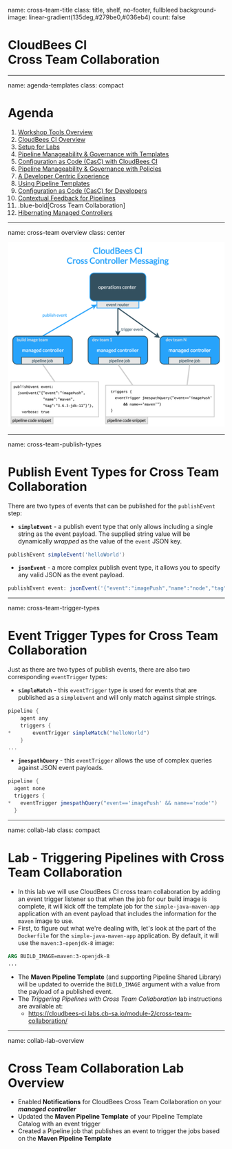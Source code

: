 name: cross-team-title
class: title, shelf, no-footer, fullbleed
background-image: linear-gradient(135deg,#279be0,#036eb4)
count: false

# CloudBees CI<br>Cross Team Collaboration

---
name: agenda-templates
class: compact

# Agenda

1. <a class="no-style" href="#workshop-tools">Workshop Tools Overview</a>
2. <a class="no-style" href="#core-overview-title">CloudBees CI Overview</a>
3. <a class="no-style" href="#core-setup-overview">Setup for Labs</a>
4. <a class="no-style" href="#pipeline-template-catalog-title">Pipeline Manageability & Governance with Templates</a>
5. <a class="no-style" href="#casc-title">Configuration as Code (CasC) with CloudBees CI</a>
6. <a class="no-style" href="#pipeline-policies-title">Pipeline Manageability & Governance with Policies</a>
7. <a class="no-style" href="#dev-centric-title">A Developer Centric Experience</a>
8. <a class="no-style" href="#using-templates-title">Using Pipeline Templates</a>
9. <a class="no-style" href="#casc-dev-title">Configuration as Code (CasC) for Developers</a>
10. <a class="no-style" href="#contextual-feedback-title">Contextual Feedback for Pipelines</a>
11. .blue-bold[Cross Team Collaboration]
12. <a class="no-style" href="#hibernate-title">Hibernating Managed Controllers</a>

---
name: cross-team overview
class: center

![:scale 60%](img/cbci-eventing.png)

---
name: cross-team-publish-types

# Publish Event Types for Cross Team Collaboration

There are two types of events that can be published for the `publishEvent` step:
* **`simpleEvent`** - a publish event type that only allows including a single string as the event payload. The supplied string value will be dynamically *wrapped* as the value of the `event` JSON key.

```groovy
publishEvent simpleEvent('helloWorld')
```

* **`jsonEvent`** - a more complex publish event type, it allows you to specify any valid JSON as the event payload.

```groovy
publishEvent event: jsonEvent('{"event":"imagePush","name":"node","tag":"14.0.0-alpine3.11"}')
```

---
name: cross-team-trigger-types

# Event Trigger Types for Cross Team Collaboration

Just as there are two types of publish events, there are also two corresponding `eventTrigger` types:
* **`simpleMatch`** - this `eventTrigger` type is used for events that are published as a `simpleEvent` and will only match against simple strings.

```groovy
pipeline {
    agent any
    triggers {
*       eventTrigger simpleMatch("helloWorld")
    }
...
```

* **`jmespathQuery`** - this `eventTrigger` allows the use of complex queries against JSON event payloads.

```groovy
pipeline {
  agent none
  triggers {
*   eventTrigger jmespathQuery("event=='imagePush' && name=='node'")
  }
```

---
name: collab-lab
class: compact

# Lab - Triggering Pipelines with Cross Team Collaboration

* In this lab we will use CloudBees CI cross team collaboration by adding an event trigger listener so that when the job for our build image is complete, it will kick off the template job for the `simple-java-maven-app` application with an event payload that includes the information for the `maven` image to use.
* First, to figure out what we're dealing with, let's look at the part of the `Dockerfile` for the `simple-java-maven-app` application. By default, it will use the `maven:3-openjdk-8` image:

```Dockerfile
ARG BUILD_IMAGE=maven:3-openjdk-8
...
```
  * The **Maven Pipeline Template** (and supporting Pipeline Shared Library) will be updated to override the `BUILD_IMAGE` argument with a value from the payload of a published event.
* The *Triggering Pipelines with Cross Team Collaboration* lab instructions are available at: 
  * https://cloudbees-ci.labs.cb-sa.io/module-2/cross-team-collaboration/


---
name: collab-lab-overview

# Cross Team Collaboration Lab Overview

* Enabled **Notifications** for CloudBees Cross Team Collaboration on your ***managed controller***
* Updated the **Maven Pipeline Template** of your Pipeline Template Catalog with an event trigger
* Created a Pipeline job that publishes an event to trigger the jobs based on the **Maven Pipeline Template**